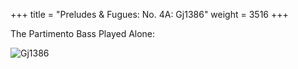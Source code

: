 +++
title = "Preludes & Fugues: No. 4A: Gj1386"
weight = 3516
+++

The Partimento Bass Played Alone:

![Gj1386](/img/12FenBk5.jpg)
